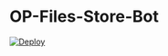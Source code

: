 # OP-Files-Store-Bot


[![Deploy](https://www.herokucdn.com/deploy/button.svg)](https://heroku.com/deploy?template=https://github.com/skmv/OP-Files-Store-Bot)
